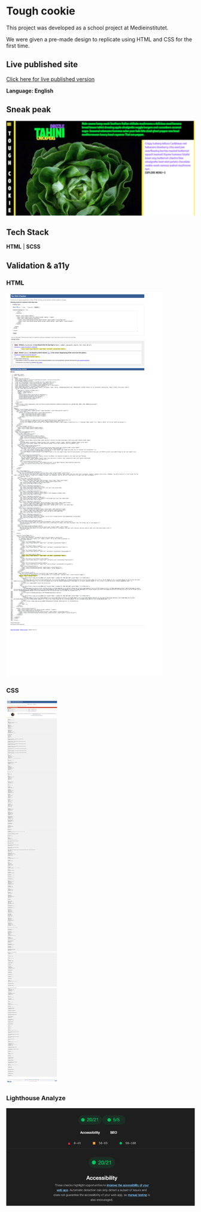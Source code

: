 # Tough cookie

This project was developed as a school project at Medieinstitutet. 

We were given a pre-made design to replicate using HTML and CSS for the first time.

## Live published site

[Click here for live published version](https://mikaelakihl.github.io/mi-html-css-assignment2-toughcookie/)

**Language: English**


## Sneak peak

![App Screenshot](screenshots/firefox/startpage_screenshot.png)


## Tech Stack

**HTML** | **SCSS** 

## Validation & a11y

### HTML

![Se bilden här](validation/validation_html.png)

### CSS 

![Se bilden här](validation/validation_css.png)

### Lighthouse Analyze

![Se bilden här](validation/a11y_lighthouse.png)
